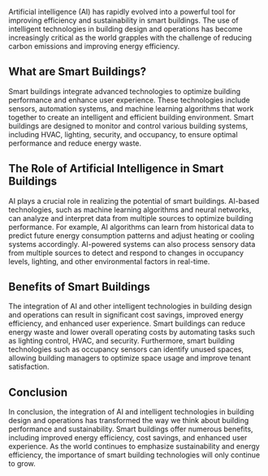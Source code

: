 
Artificial intelligence (AI) has rapidly evolved into a powerful tool for improving efficiency and sustainability in smart buildings. The use of intelligent technologies in building design and operations has become increasingly critical as the world grapples with the challenge of reducing carbon emissions and improving energy efficiency.

What are Smart Buildings?
-------------------------

Smart buildings integrate advanced technologies to optimize building performance and enhance user experience. These technologies include sensors, automation systems, and machine learning algorithms that work together to create an intelligent and efficient building environment. Smart buildings are designed to monitor and control various building systems, including HVAC, lighting, security, and occupancy, to ensure optimal performance and reduce energy waste.

The Role of Artificial Intelligence in Smart Buildings
------------------------------------------------------

AI plays a crucial role in realizing the potential of smart buildings. AI-based technologies, such as machine learning algorithms and neural networks, can analyze and interpret data from multiple sources to optimize building performance. For example, AI algorithms can learn from historical data to predict future energy consumption patterns and adjust heating or cooling systems accordingly. AI-powered systems can also process sensory data from multiple sources to detect and respond to changes in occupancy levels, lighting, and other environmental factors in real-time.

Benefits of Smart Buildings
---------------------------

The integration of AI and other intelligent technologies in building design and operations can result in significant cost savings, improved energy efficiency, and enhanced user experience. Smart buildings can reduce energy waste and lower overall operating costs by automating tasks such as lighting control, HVAC, and security. Furthermore, smart building technologies such as occupancy sensors can identify unused spaces, allowing building managers to optimize space usage and improve tenant satisfaction.

Conclusion
----------

In conclusion, the integration of AI and intelligent technologies in building design and operations has transformed the way we think about building performance and sustainability. Smart buildings offer numerous benefits, including improved energy efficiency, cost savings, and enhanced user experience. As the world continues to emphasize sustainability and energy efficiency, the importance of smart building technologies will only continue to grow.
